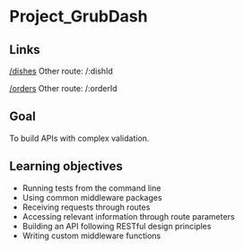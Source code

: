 # Project_GrubDash

## Links
[/dishes](https://fierce-hollows-10891.herokuapp.com/dishes)
Other route: /:dishId

[/orders](https://fierce-hollows-10891.herokuapp.com/orders)
Other route: /:orderId

## Goal
To build APIs with complex validation.

## Learning objectives

- Running tests from the command line
- Using common middleware packages
- Receiving requests through routes
- Accessing relevant information through route parameters
- Building an API following RESTful design principles
- Writing custom middleware functions
